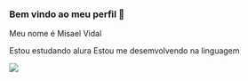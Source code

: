### Bem vindo ao meu perfil 💜

Meu nome é Misael Vidal 

Estou estudando alura 
Estou me desemvolvendo na linguagem








![](https://media1.tenor.com/m/SfIBJjbHH9UAAAAd/dog-smile-shyboos.gif)
